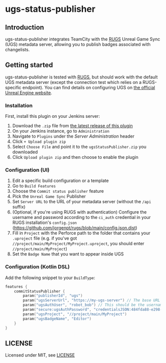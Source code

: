 # ugs-status-publisher

## Introduction

ugs-status-publisher integrates TeamCity with the [RUGS](https://github.com/jorgenpt/rugs) Unreal Game Sync (UGS) metadata server, allowing you to publish badges associated with changelists.

## Getting started

ugs-status-publisher is tested with [RUGS](https://github.com/jorgenpt/rugs), but should work with the default UGS metadata server (except the connection test which relies on a RUGS-specific endpoint). You can find details on configuring UGS on [the official Unreal Engine website](https://docs.unrealengine.com/5.0/en-US/unreal-game-sync-reference-guide-for-unreal-engine/).

### Installation

First, install this plugin on your Jenkins server:

1. Download the `.zip` file from [the latest release of this plugin](https://github.com/jorgenpt/teamcity-ugs-status-publisher/releases/latest)
1. On your Jenkins instance, go to `Administration`
1. Navigate to `Plugins` under the _Server Administration_ header
1. Click `+ Upload plugin zip`
1. Select `Choose File` and point it to the `ugsStatusPublisher.zip` you downloaded
1. Click `Upload plugin zip` and then choose to enable the plugin

### Configuration (UI)

1. Edit a specific build configuration or a template
1. Go to `Build Features`
1. Choose the `Commit status publisher` feature
1. Pick the `Unreal Game Sync` Publisher 
1. Set `Server URL` to the URL of your metadata server (without the `/api` suffix)
1. (Optional, if you're using RUGS with authentication) Configure the username and password according to the `ci_auth` credential in your RUGS installation's `config.json` (https://github.com/jorgenpt/rugs/blob/main/config.json.dist)
1. Fill in `Project` with the Perforce path to the folder that contains your `.uproject` file (e.g. if you've got `//project/main/MyProject/MyProject.uproject`, you should enter `//project/main/MyProject`)
1. Set the `Badge Name` that you want to appear inside UGS


### Configuration (Kotlin DSL)

Add the following snippet to your `BuildType`:

```kotlin
features {
    commitStatusPublisher {
        param("publisherId", "ugs")
        param("ugsServerUrl", "https://my-ugs-server") // The base URL of your metadata server, without the `/api` suffix
        param("ugsAuthUser", "robot_bob") // This should be the username from `ci_auth` in config.json, if you're using RUGS
        param("secure:ugsAuthPassword", "credentialsJSON:484fda88-e298-4058-9791-bb2f9b69514c") // Configure the credential as per usual under Tokens in the Versioned Settings on your project, if you're using RUGS 
        param("ugsProject", "//project/main/MyProject")
        param("ugsBadgeName", "Editor")
    }
}
```

## LICENSE

Licensed under MIT, see [LICENSE](LICENSE.md)